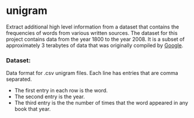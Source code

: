 # unigram
Extract additional high level information from a dataset that contains the frequencies of words from various written sources. The dataset for this project contains data from the year 1800 to the year 2008. It is a subset of approximately 3 terabytes of data that was originally compiled by [Google](http://storage.googleapis.com/books/ngrams/books/datasetsv2.html).

### Dataset:
Data format for .csv unigram files.   Each line has entries that are comma separated.

- The first entry in each row is the word.
- The second entry is the year.
- The third entry is the the number of times that the word appeared in any
book that year.
